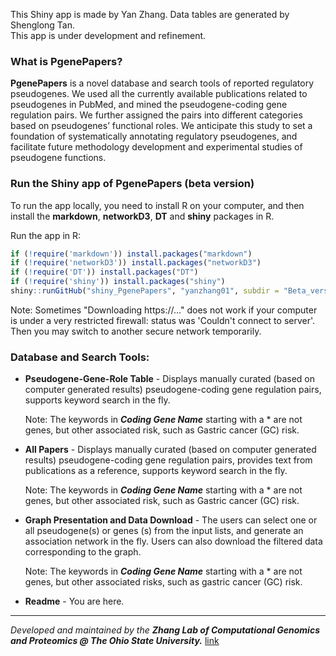 This Shiny app is made by Yan Zhang. Data tables are generated by Shenglong Tan.  
This app is under development and refinement.

### What is PgenePapers?

**PgenePapers** is a novel database and search tools of reported regulatory pseudogenes. We used all the currently available publications related to pseudogenes in PubMed, and mined the pseudogene-coding gene regulation pairs. We further assigned the pairs into different categories based on pseudogenes’ functional roles. We anticipate this study to set a foundation of systematically annotating regulatory pseudogenes, and facilitate future methodology development and experimental studies of pseudogene functions.

### Run the Shiny app of PgenePapers (beta version)

To run the app locally, you need to install R on your computer, and then install the **markdown**, **networkD3**, **DT** and **shiny** packages in R.  

Run the app in R:

```R
if (!require('markdown')) install.packages("markdown")
if (!require('networkD3')) install.packages("networkD3")
if (!require('DT')) install.packages("DT")
if (!require('shiny')) install.packages("shiny")
shiny::runGitHub("shiny_PgenePapers", "yanzhang01", subdir = "Beta_version")
```

Note: Sometimes "Downloading https://..." does not work if your computer is under a very restricted firewall: status was 'Couldn't connect to server'. Then you may switch to another secure network temporarily.  

### Database and Search Tools:

- **Pseudogene-Gene-Role Table** - Displays manually curated (based on computer generated results) pseudogene-coding gene regulation pairs, supports keyword search in the fly.

  Note: The keywords in **_Coding Gene Name_** starting with a * are not genes, but other associated risk, such as Gastric cancer (GC) risk.
- **All Papers** - Displays manually curated (based on computer generated results) pseudogene-coding gene regulation pairs, provides text from publications as a reference, supports keyword search in the fly. 

  Note: The keywords in **_Coding Gene Name_** starting with a * are not genes, but other associated risk, such as Gastric cancer (GC) risk.
- **Graph Presentation and Data Download** - The users can select one or all pseudogene(s) or genes (s) from the input lists, and generate an association network in the fly. Users can also download the filtered data corresponding to the graph. 

  Note: The keywords in **_Coding Gene Name_** starting with a * are not genes, but other associated risks, such as gastric cancer (GC) risk.
- **Readme** - You are here.

---
_Developed and maintained by the **Zhang Lab of Computational Genomics and Proteomics @ The Ohio State University.**_
[link](https://sites.google.com/site/yanzhanglab/lab-members)
